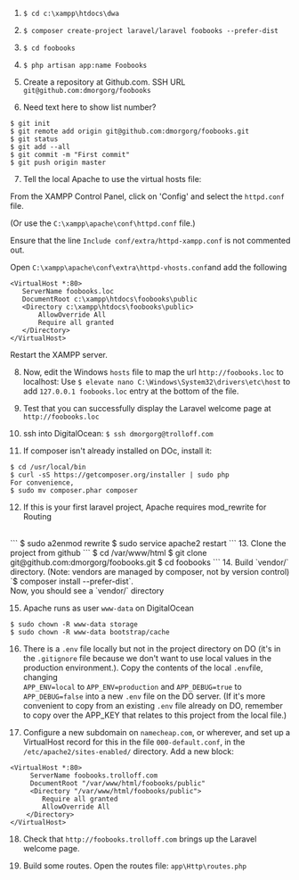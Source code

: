 1. `$ cd c:\xampp\htdocs\dwa`

2. `$ composer create-project laravel/laravel foobooks --prefer-dist`

3. `$ cd foobooks`

4. `$ php artisan app:name Foobooks`

5. Create a repository at Github.com. SSH URL `git@github.com:dmorgorg/foobooks`

6. Need text here to show list number?
```
$ git init
$ git remote add origin git@github.com:dmorgorg/foobooks.git
$ git status
$ git add --all
$ git commit -m "First commit"
$ git push origin master
```

7. Tell the local Apache to use the virtual hosts file:

 From the XAMPP Control Panel, click on 'Config' and select the `httpd.conf` file.

 (Or use the `C:\xampp\apache\conf\httpd.conf` file.)

 Ensure that the line `Include conf/extra/httpd-xampp.conf` is not commented out.

 Open `C:\xampp\apache\conf\extra\httpd-vhosts.conf`and add the following
 ```
<VirtualHost *:80>
	ServerName foobooks.loc
	DocumentRoot c:\xampp\htdocs\foobooks\public
	<Directory c:\xampp\htdocs\foobooks\public>
		AllowOverride All
		Require all granted
	</Directory>
</VirtualHost>
 ```
Restart the XAMPP server.

8.  Now, edit the Windows `hosts` file to map the url `http://foobooks.loc` to localhost:
Use `$ elevate nano C:\Windows\System32\drivers\etc\host` to add `127.0.0.1 foobooks.loc` entry at the bottom of the file.

9. Test that you can successfully display the Laravel welcome page at <br>
`http://foobooks.loc`

10. ssh into DigitalOcean: `$ ssh dmorgorg@trolloff.com`

11. If composer isn't already installed on DOc, install it:
```
$ cd /usr/local/bin
$ curl -sS https://getcomposer.org/installer | sudo php
For convenience,
$ sudo mv composer.phar composer
```

12. If this is your first laravel project, Apache requires mod_rewrite for Routing
<br>
```
$ sudo a2enmod rewrite
$ sudo service apache2 restart
```
13. Clone the project from github
```
$ cd /var/www/html
$ git clone git@github.com:dmorgorg/foobooks.git
$ cd foobooks
```
14. Build `vendor/` directory. (Note: vendors are managed by composer, not by version control)<br>
`$ composer install --prefer-dist`.<br>
Now, you should see a `vendor/` directory<br>

15. Apache runs as user `www-data` on DigitalOcean
```
$ sudo chown -R www-data storage
$ sudo chown -R www-data bootstrap/cache
```
16. There is a `.env` file locally but not in the project directory on DO (it's in the `.gitignore` file because we don't want to use local values in the production environment.). Copy the contents of the local `.env`file, changing <br>
`APP_ENV=local` to `APP_ENV=production` and `APP_DEBUG=true` to `APP_DEBUG=false` into a new `.env` file on the DO server. (If it's more convenient to copy from an existing `.env` file already on DO, remember to copy over the APP_KEY that relates to this project from the local file.)

17. Configure a new subdomain on `namecheap.com`, or wherever, and set up a VirtualHost record for this in the file `000-default.conf`, in the `/etc/apache2/sites-enabled/` directory. Add a new block:
```
<VirtualHost *:80>
	 ServerName foobooks.trolloff.com
	 DocumentRoot "/var/www/html/foobooks/public"
	 <Directory "/var/www/html/foobooks/public">
        Require all granted
	 	AllowOverride All
	</Directory>
</VirtualHost>
```

18. Check that `http://foobooks.trolloff.com` brings up the Laravel welcome page.

19. Build some routes. Open the routes file: `app\Http\routes.php`
